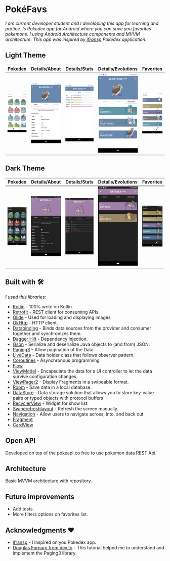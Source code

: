 # PokéFavs
_I am current developer student and I developing this app for learning and pratice. Is Pokedex app for Android where you can save you favorites pokemons. I using Android Architecture components and MVVM architecture.
This app was inspired by [jfransp](https://github.com/jfransp/Pokedex) Pokedex application._

## Light Theme
|Pokedex|Details/About|Details/Stats|Details/Evolutions|Favorites|
|------------|-------------|------------|-------------|------------|
| <img src="screenshots/Screenshot_Day1.png"> | <img src="screenshots/Screenshot_Day2.png"> | <img src="screenshots/Screenshot_Day3.png"> | <img src="screenshots/Screenshot_Day4.png"> | <img src="screenshots/Screenshot_Day5.png"> |

## Dark Theme
| Pokedex      | Details/About      | Details/Stats | Details/Evolutions | Favorites  |
|------------|-------------|------------|-------------|------------|
| <img src="screenshots/Screenshot_Night1.png"> | <img src="screenshots/Screenshot_Night2.png"> | <img src="screenshots/Screenshot_Night3.png"> | <img src="screenshots/Screenshot_Night4.png"> | <img src="screenshots/Screenshot_Night5.png"> |

## Built with 🛠️
_I used this libraries:_

* [Kotlin](https://kotlinlang.org/) - 100% write on Kotlin.
* [Retrofit](https://square.github.io/retrofit/) - REST client for consuming APIs.
* [Glide](https://github.com/bumptech/glide) - Used for loading and displaying images
* [OkHttp](https://square.github.io/okhttp/recipes/) - HTTP client.
* [Databinding](https://developer.android.com/topic/libraries/data-binding) - Binds data sources from the provider and consumer together and synchronizes them.
* [Dagger Hilt](https://developer.android.com/training/dependency-injection/hilt-android?hl=es-419) - Dependency injection.
* [Gson](https://github.com/google/gson) - Serialize and deserialize Java objects to (and from) JSON.
* [Paging3](https://developer.android.com/topic/libraries/architecture/paging/v3-overview) - Allow pagination of the Data.
* [LiveData](https://developer.android.com/topic/libraries/architecture/livedata?hl=en) - Data holder class that follows observer pattern.
* [Coroutines](https://developer.android.com/kotlin/coroutines?gclid=CjwKCAiA24SPBhB0EiwAjBgkhnahOjTp9yMMZQzzLzeBydCo2xiD8kzgTNFnJD7aXCuKH9jY6VOmZxoCsPcQAvD_BwE&gclsrc=aw.ds) - Asynchronous programming
* [Flow](https://developer.android.com/kotlin/flow)
* [ViewModel](https://developer.android.com/topic/libraries/architecture/viewmodel?hl=en) - Encapsulate the data for a UI controller to let the data survive configuration changes.
* [ViewPager2](https://developer.android.com/jetpack/androidx/releases/viewpager2) - Display Fragments in a swipeable format.
* [Room](https://developer.android.com/jetpack/androidx/releases/room?hl=en) - Save data in a local database.
* [DataStore](https://developer.android.com/topic/libraries/architecture/datastore?hl=es-419) - Data storage solution that allows you to store key-value pairs or typed objects with protocol buffers
* [RecyclerView](https://developer.android.com/jetpack/androidx/releases/recyclerview?hl=en) - Widget for show list.
* [Swiperefreshlayout](https://developer.android.com/jetpack/androidx/releases/swiperefreshlayout?hl=en) - Refresh the screen manually.
* [Navigation](https://developer.android.com/jetpack/androidx/releases/navigation?hl=en) - Allow users to navigate across, into, and back out
* [Fragment](https://developer.android.com/jetpack/androidx/releases/fragment?hl=en)
* [CardView](https://developer.android.com/jetpack/androidx/releases/cardview?hl=en)

## Open API
Developed on top of the pokeapi.co free to use pokemon data REST Api.

## Architecture
Basic MVVM architecture with repository.

## Future improvements

* Add tests.
* More filters options on favorites list.

## Acknowledgments ❤
* [jfransp](https://github.com/jfransp) - I inspired on you Pokedex app.
* [Douglas Fornaro from dev.to](https://dev.to/douglascf/definitive-guide-to-paging-3-2nh4) - This tutorial helped me to understand and implement the Paging3 library.
